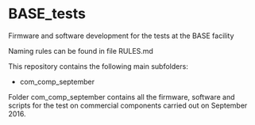 # BASE_tests
Firmware and software development for the tests at the BASE facility

Naming rules can be found in file RULES.md

This repository contains the following main subfolders:

* com_comp_september

Folder com_comp_september contains all the firmware, software and scripts for the test on commercial components carried out on September 2016.
